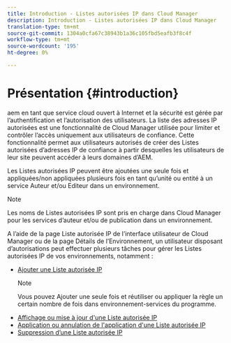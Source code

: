 ```yaml
---
title: Introduction - Listes autorisées IP dans Cloud Manager
description: Introduction - Listes autorisées IP dans Cloud Manager
translation-type: tm+mt
source-git-commit: 1304a0cfa67c38943b1a36c105fbd5eafb3f8c4f
workflow-type: tm+mt
source-wordcount: '195'
ht-degree: 0%

---
```



# Présentation {#introduction}

aem en tant que service cloud ouvert à Internet et la sécurité est gérée par l’authentification et l’autorisation des utilisateurs. La liste des adresses IP autorisées est une fonctionnalité de Cloud Manager utilisée pour limiter et contrôler l’accès uniquement aux utilisateurs de confiance. Cette fonctionnalité permet aux utilisateurs autorisés de créer des Listes autorisées d’adresses IP de confiance à partir desquelles les utilisateurs de leur site peuvent accéder à leurs domaines d’AEM.

Les Listes autorisées IP peuvent être ajoutées une seule fois et appliquées/non appliquées plusieurs fois en tant qu’unité ou entité à un service Auteur et/ou Editeur dans un environnement.

>[!NOTE]
>Les noms de Listes autorisées IP sont pris en charge dans Cloud Manager pour les services d’auteur et/ou de publication dans un environnement.

A l’aide de la page Liste autorisée IP de l’interface utilisateur de Cloud Manager ou de la page Détails de l’Environnement, un utilisateur disposant d’autorisations peut effectuer plusieurs tâches pour gérer les Listes autorisées IP de vos environnements, notamment :

* [Ajouter une Liste autorisée IP](/help/implementing/cloud-manager/ip-allow-lists/add-ip-allow-lists.md)
   >[!NOTE]
   > Vous pouvez Ajouter une seule fois et réutiliser ou appliquer la règle un certain nombre de fois dans environnement-services du programme.
* [Affichage ou mise à jour d&#39;une Liste autorisée IP](/help/implementing/cloud-manager/ip-allow-lists/view-update-ip-allow-list.md)
* [Application ou annulation de l&#39;application d&#39;une Liste autorisée IP](/help/implementing/cloud-manager/ip-allow-lists/apply-allow-list.md)
* [Suppression d’une Liste autorisée IP](/help/implementing/cloud-manager/ip-allow-lists/delete-ip-allow-list.md)